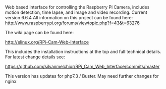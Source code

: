 Web based interface for controlling the Raspberry Pi Camera, includes motion detection, time lapse, and image and video recording.
Current version 6.6.4
All information on this project can be found here: http://www.raspberrypi.org/forums/viewtopic.php?f=43&t=63276

The wiki page can be found here:

http://elinux.org/RPi-Cam-Web-Interface

This includes the installation instructions at the top and full technical details.
For latest change details see:

https://github.com/silvanmelchior/RPi_Cam_Web_Interface/commits/master
  
This version has updates for php7.3 / Buster. May need further changes for nginx